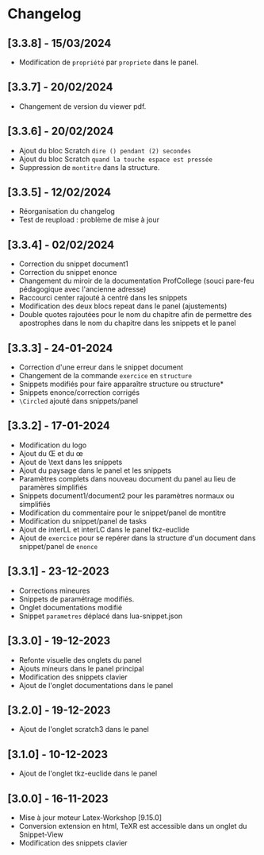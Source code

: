 # Changelog

 ## [3.3.8] - 15/03/2024

 - Modification de `propriété` par `propriete` dans le panel. 

 ## [3.3.7] - 20/02/2024

  - Changement de version du viewer pdf.
 
 ## [3.3.6] - 20/02/2024

 - Ajout du bloc Scratch ```dire () pendant (2) secondes```
 - Ajout du bloc Scratch ```quand la touche espace est pressée```
 - Suppression de `montitre` dans la structure.

 ## [3.3.5] - 12/02/2024

 - Réorganisation du changelog
 - Test de reupload : problème de mise à jour

 ## [3.3.4] - 02/02/2024

 - Correction du snippet document1
 - Correction du snippet enonce
 - Changement du miroir de la documentation ProfCollege (souci pare-feu pédagogique avec l'ancienne adresse)
 - Raccourci center rajouté à centré dans les snippets
 - Modification des deux blocs repeat dans le panel (ajustements)
 - Double quotes rajoutées pour le nom du chapitre afin de permettre des apostrophes dans le nom du chapitre dans les snippets et le panel

 ## [3.3.3] - 24-01-2024
 - Correction d'une erreur dans le snippet document
 - Changement de la commande ```exercice``` en ```structure```
 - Snippets modifiés pour faire apparaître structure ou structure*
 - Snippets enonce/correction corrigés
 - ```\Circled``` ajouté dans snippets/panel

## [3.3.2] - 17-01-2024
 - Modification du logo
 - Ajout du Œ et du œ
 - Ajout de  \text dans les snippets
 - Ajout du paysage dans le  panel et les snippets
 - Paramètres complets dans nouveau document du panel au lieu de paramères simplifiés
 - Snippets document1/document2 pour les paramètres normaux ou simplifiés
 - Modification du commentaire pour le snippet/panel de montitre
 - Modification du snippet/panel de tasks
 - Ajout de interLL et interLC dans le panel tkz-euclide
 - Ajout de ```exercice``` pour se repérer dans la structure d'un document dans snippet/panel de ```enonce```

## [3.3.1] - 23-12-2023
 - Corrections mineures
 - Snippets de paramétrage modifiés.
 - Onglet documentations modifié
 - Snippet ```parametres``` déplacé dans lua-snippet.json

## [3.3.0] - 19-12-2023
 - Refonte visuelle des onglets du panel
 - Ajouts mineurs dans le panel principal
 - Modification des snippets clavier
 - Ajout de l'onglet documentations dans le panel

## [3.2.0] - 19-12-2023
 - Ajout de l'onglet scratch3 dans le panel

## [3.1.0] - 10-12-2023
 - Ajout de l'onglet tkz-euclide dans le panel

## [3.0.0] - 16-11-2023
 - Mise à jour moteur Latex-Workshop [9.15.0]
 - Conversion extension en html, TeXR est accessible dans un onglet du Snippet-View
 - Modification des snippets clavier